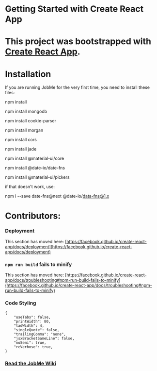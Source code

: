 # Getting Started with Create React App

This project was bootstrapped with [Create React App](https://github.com/facebook/create-react-app).
=======
# Installation

If you are running JobMe for the very first time, you need to install these files:

npm install

npm install mongodb

npm install cookie-parser

npm install morgan

npm install cors

npm install jade

npm install @material-ui/core


npm install @date-io/date-fns

npm install @material-ui/pickers

if that doesn't work, use:

npm i --save date-fns@next @date-io/data-fns@1.x

# Contributors:

### Deployment

This section has moved here: [https://facebook.github.io/create-react-app/docs/deployment](https://facebook.github.io/create-react-app/docs/deployment)

### `npm run build` fails to minify

This section has moved here: [https://facebook.github.io/create-react-app/docs/troubleshooting#npm-run-build-fails-to-minify](https://facebook.github.io/create-react-app/docs/troubleshooting#npm-run-build-fails-to-minify)

### Code Styling

```
{
    "useTabs": false,
    "printWidth": 80,
    "tadWidth": 4,
    "singleQuote": false,
    "trailingComma": "none",
    "jsxBracketSameLine": false,
    "noSemi": true,
    "rcVerbose": true,
}
```

### [Read the JobMe Wiki](../../wiki)
